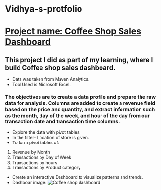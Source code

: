 # Vidhya-s-protfolio

# [Project name: Coffee Shop Sales Dashboard](https://vidhyashree-14.github.io/Vidhya-s-protfolio/)

## This project I did as part of my learning, where I build Coffee shop sales dashboard.
* Data was taken from Maven Analytics.
* Tool Used is Microsoft Excel.
### The objectives are to create a data profile and prepare the raw data for analysis. Columns are added to create a revenue field based on the price and quantity, and extract information such as the month, day of the week, and hour of the day from our transaction date and transaction time columns. 
* Explore the data with pivot tables.
* In the filter- Location of store is given.
* To form pivot tables of:
1. Revenue by Month
2. Transactions by Day of Week
3. Transactions by hours
4. Transactions by Product category
* Create an interactive Dashboard to visualize patterns and trends.
* Dashboar image: ![Coffee shop dashboard](https://github.com/user-attachments/assets/e560320e-fb49-40a7-8dd1-a4f27a7c9d88)

